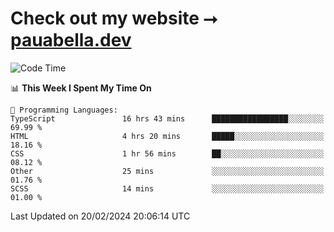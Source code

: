 # Check out my website ⭢ [pauabella.dev](https://pauabella.dev)

<!--START_SECTION:waka-->
![Code Time](http://img.shields.io/badge/Code%20Time-3%2C015%20hrs%2051%20mins-blue)

📊 **This Week I Spent My Time On** 

```text
💬 Programming Languages: 
TypeScript               16 hrs 43 mins      █████████████████░░░░░░░░   69.99 % 
HTML                     4 hrs 20 mins       █████░░░░░░░░░░░░░░░░░░░░   18.16 % 
CSS                      1 hr 56 mins        ██░░░░░░░░░░░░░░░░░░░░░░░   08.12 % 
Other                    25 mins             ░░░░░░░░░░░░░░░░░░░░░░░░░   01.76 % 
SCSS                     14 mins             ░░░░░░░░░░░░░░░░░░░░░░░░░   01.00 % 
```


 Last Updated on 20/02/2024 20:06:14 UTC
<!--END_SECTION:waka-->
